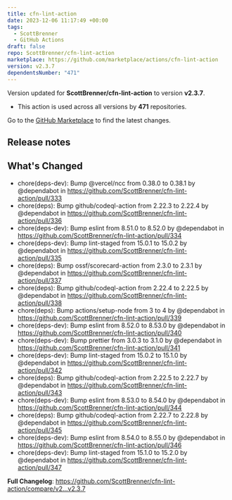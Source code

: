 ```yaml
---
title: cfn-lint-action
date: 2023-12-06 11:17:49 +00:00
tags:
  - ScottBrenner
  - GitHub Actions
draft: false
repo: ScottBrenner/cfn-lint-action
marketplace: https://github.com/marketplace/actions/cfn-lint-action
version: v2.3.7
dependentsNumber: "471"
---
```



Version updated for **ScottBrenner/cfn-lint-action** to version **v2.3.7**.
- This action is used across all versions by **471** repositories.

Go to the [GitHub Marketplace](https://github.com/marketplace/actions/cfn-lint-action) to find the latest changes.

## Release notes

## What's Changed
* chore(deps-dev): Bump @vercel/ncc from 0.38.0 to 0.38.1 by @dependabot in https://github.com/ScottBrenner/cfn-lint-action/pull/333
* chore(deps): Bump github/codeql-action from 2.22.3 to 2.22.4 by @dependabot in https://github.com/ScottBrenner/cfn-lint-action/pull/336
* chore(deps-dev): Bump eslint from 8.51.0 to 8.52.0 by @dependabot in https://github.com/ScottBrenner/cfn-lint-action/pull/334
* chore(deps-dev): Bump lint-staged from 15.0.1 to 15.0.2 by @dependabot in https://github.com/ScottBrenner/cfn-lint-action/pull/335
* chore(deps): Bump ossf/scorecard-action from 2.3.0 to 2.3.1 by @dependabot in https://github.com/ScottBrenner/cfn-lint-action/pull/337
* chore(deps): Bump github/codeql-action from 2.22.4 to 2.22.5 by @dependabot in https://github.com/ScottBrenner/cfn-lint-action/pull/338
* chore(deps): Bump actions/setup-node from 3 to 4 by @dependabot in https://github.com/ScottBrenner/cfn-lint-action/pull/339
* chore(deps-dev): Bump eslint from 8.52.0 to 8.53.0 by @dependabot in https://github.com/ScottBrenner/cfn-lint-action/pull/340
* chore(deps-dev): Bump prettier from 3.0.3 to 3.1.0 by @dependabot in https://github.com/ScottBrenner/cfn-lint-action/pull/341
* chore(deps-dev): Bump lint-staged from 15.0.2 to 15.1.0 by @dependabot in https://github.com/ScottBrenner/cfn-lint-action/pull/342
* chore(deps): Bump github/codeql-action from 2.22.5 to 2.22.7 by @dependabot in https://github.com/ScottBrenner/cfn-lint-action/pull/343
* chore(deps-dev): Bump eslint from 8.53.0 to 8.54.0 by @dependabot in https://github.com/ScottBrenner/cfn-lint-action/pull/344
* chore(deps): Bump github/codeql-action from 2.22.7 to 2.22.8 by @dependabot in https://github.com/ScottBrenner/cfn-lint-action/pull/345
* chore(deps-dev): Bump eslint from 8.54.0 to 8.55.0 by @dependabot in https://github.com/ScottBrenner/cfn-lint-action/pull/346
* chore(deps-dev): Bump lint-staged from 15.1.0 to 15.2.0 by @dependabot in https://github.com/ScottBrenner/cfn-lint-action/pull/347


**Full Changelog**: https://github.com/ScottBrenner/cfn-lint-action/compare/v2...v2.3.7
